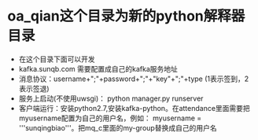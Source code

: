 # oa_qian这个目录为新的python解释器目录
- 在这个目录下面可以开发
- kafka.sunqb.com 需要配置成自己的kafka服务地址
- 消息协议：username+";"+password+";"+"key"+";"+type (1表示签到，2表示签退)
- 服务上启动(不使用uwsgi)： python manager.py runserver
- 客户端运行：安装python2.7,安装kafka-python。在attendance里面需要把myusername配置为自己的用户名，例如： myusername = '''sunqingbiao'''。把mq_c里面的my-group替换成自己的用户名
